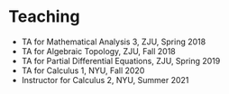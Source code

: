 # Teaching

- TA for Mathematical Analysis 3, ZJU, Spring 2018
- TA for Algebraic Topology, ZJU, Fall 2018
- TA for Partial Differential Equations, ZJU, Spring 2019
- TA for Calculus 1, NYU, Fall 2020
- Instructor for Calculus 2, NYU, Summer 2021
